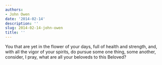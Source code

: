 ```yaml
---
authors:
- John Owen
date: '2014-02-14'
description: ''
slug: 2014-02-14-john-owen
title: ''
---
```

You that are yet in the flower of your days, full of health and strength, and, with all the vigor of your spirits, do pursue some one thing, some another, consider, I pray, what are all your beloveds to this Beloved?



